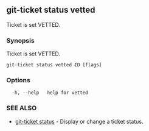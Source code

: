 ## git-ticket status vetted

Ticket is set VETTED.

### Synopsis

Ticket is set VETTED.

```
git-ticket status vetted ID [flags]
```

### Options

```
  -h, --help   help for vetted
```

### SEE ALSO

* [git-ticket status](git-ticket_status.md)	 - Display or change a ticket status.

